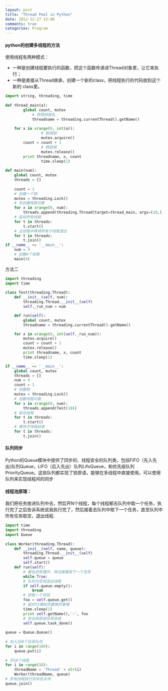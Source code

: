 ```yaml
---
layout: post
title: "Thread Pool in Python"
date: 2012-12-27 13:40
comments: true
categories: Program
---
```

#### python的创建多线程的方法
使用线程有两种模式：
+ 一种是创建线程要执行的函数，把这个函数传递进Thread对象里，让它来执行；
+ 一种是直接从Thread继承，创建一个新的class，把线程执行的代码放到这个新的 class里。

```python
import string, threading, time
 
def thread_main(a):
        global count, mutex
            # 获得线程名
            threadname = threading.currentThread().getName()
 
    for x in xrange(0, int(a)):
                # 取得锁
                mutex.acquire()
        count = count + 1
                # 释放锁
                mutex.release()
        print threadname, x, count
                time.sleep(1)
 
def main(num):
    global count, mutex
    threads = []
         
    count = 1
    # 创建一个锁
    mutex = threading.Lock()
    # 先创建线程对象
    for x in xrange(0, num):
        threads.append(threading.Thread(target=thread_main, args=(10,)))
    # 启动所有线程
    for t in threads:
        t.start()
    # 主线程中等待所有子线程退出
    for t in threads:
        t.join() 
if __name__ == '__main__':
    num = 4
    # 创建4个线程
    main(4)
```
方法二

```python
import threading
import time
 
class Test(threading.Thread):
    def __init__(self, num):
        threading.Thread.__init__(self)
        self._run_num = num

    def run(self):
        global count, mutex
        threadname = threading.currentThread().getName()

    for x in xrange(0, int(self._run_num)):
        mutex.acquire()
        count = count + 1
        mutex.release()
        print threadname, x, count
        time.sleep(1)

if __name__ == '__main__':
    global count, mutex
    threads = []
    num = 4
    count = 1
    # 创建锁
    mutex = threading.Lock()
    # 创建线程对象
    for x in xrange(0, num):
        threads.append(Test(10))
    # 启动线程
    for t in threads:
        t.start()
    # 等待子线程结束
    for t in threads:
        t.join()
```
#### 队列同步
Python的Queue模块中提供了同步的、线程安全的队列类，包括FIFO（先入先出)队列Queue，LIFO（后入先出）队列LifoQueue，和优先级队列PriorityQueue。这些队列都实现了锁原语，能够在多线程中直接使用。可以使用队列来实现线程间的同步

#### 线程池原理：
我们把任务放进队列中去，然后开N个线程，每个线程都去队列中取一个任务，执行完了之后告诉系统说我执行完了，然后接着去队列中取下一个任务，直至队列中所有任务取空，退出线程.

```python
import time
import threading
import Queue
 
class Worker(threading.Thread):
    def __init__(self, name, queue):
        threading.Thread.__init__(self)
        self.queue = queue
        self.start()
    def run(self):
        # 著名的死循环，保证接着跑下一个任务
        while True:
        # 队列为空则退出线程
        if self.queue.empty():
            break
        # 获取一个项目
        foo = self.queue.get()
        # 延时1S模拟你要做的事情
        time.sleep(1)
        print self.getName(),':', foo
        # 告诉系统说任务完成
        self.queue.task_done()
 
queue = Queue.Queue()
 
# 加入100个任务队列
for i in range(100):
    queue.put(i)
             
# 开10个线程
for i in range(10):
    threadName = 'Thread' + str(i)
    Worker(threadName, queue)
# 所有线程执行完毕后关闭
queue.join()
```


